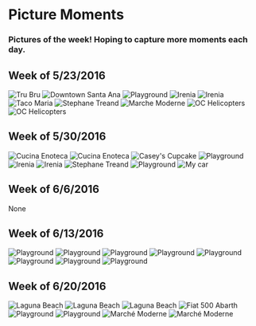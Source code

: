 # Picture Moments

### Pictures of the week! Hoping to capture more moments each day.

Week of 5/23/2016
-----------------
![Tru Bru](https://c5.staticflickr.com/8/7407/26899116284_77e513917a_z.jpg)
![Downtown Santa Ana](https://c2.staticflickr.com/8/7367/27436133721_51ee8d384b_z.jpg)
![Playground](https://c1.staticflickr.com/8/7475/27231828240_913c58e36c_z.jpg)
![Irenia](https://c8.staticflickr.com/8/7233/27436133151_32975ffc5b_z.jpg)
![Irenia](https://c7.staticflickr.com/8/7430/27473767606_560fedc0df_z.jpg)
![Taco Maria](https://c4.staticflickr.com/8/7114/27436132531_ae599feeff_z.jpg)
![Stephane Treand](https://c5.staticflickr.com/8/7077/27231827220_e251f6b2e3_z.jpg)
![Marche Moderne](https://c6.staticflickr.com/8/7354/27436131941_555ac72243_z.jpg)
![OC Helicopters](https://c5.staticflickr.com/8/7406/27473769116_efc8e67aa0_z.jpg)
![OC Helicopters](https://c1.staticflickr.com/8/7324/27473768936_c91241115b_z.jpg)

Week of 5/30/2016
-----------------
![Cucina Enoteca](https://c5.staticflickr.com/8/7069/27473768596_cd811d35b9_z.jpg)
![Cucina Enoteca](https://c5.staticflickr.com/8/7231/27231826300_aaa0354db4_z.jpg)
![Casey's Cupcake](https://c3.staticflickr.com/8/7444/27473768266_d912b8bd9b_z.jpg)
![Playground](https://c1.staticflickr.com/8/7453/27231826080_13e99a2b44_z.jpg)
![Irenia](https://c5.staticflickr.com/8/7654/27473768036_02f08e2ddf_z.jpg)
![Irenia](https://c4.staticflickr.com/8/7337/27436130011_1001209949_z.jpg)
![Stephane Treand](https://c3.staticflickr.com/8/7540/27232247170_21162495f6_z.jpg)
![Playground](https://c6.staticflickr.com/8/7354/27436131941_555ac72243_z.jpg)
![My car](https://c1.staticflickr.com/8/7202/26899514744_bd539d1735_z.jpg)

Week of 6/6/2016
----------------
None

Week of 6/13/2016
-----------------
![Playground](https://c4.staticflickr.com/8/7215/27945979355_fbf883d85c_z.jpg)
![Playground](https://c7.staticflickr.com/8/7618/27912027526_e449e32e28_z.jpg)
![Playground](https://c5.staticflickr.com/8/7594/27666777980_034920448e_z.jpg)
![Playground](https://c4.staticflickr.com/8/7354/27945977835_c6628cc6e3_z.jpg)
![Playground](https://c3.staticflickr.com/8/7670/27650821770_177af1422c_z.jpg)
![Playground](https://c8.staticflickr.com/8/7414/27316328543_bbd3af153b_z.jpg)
![Playground](https://c2.staticflickr.com/8/7518/27929408545_10374ee9eb_z.jpg)
![Playground](https://c1.staticflickr.com/8/7190/27317101904_be8399f618_z.jpg)

Week of 6/20/2016
-----------------
![Laguna Beach](https://c7.staticflickr.com/8/7315/27317098814_606bd07bbc_z.jpg)
![Laguna Beach](https://c4.staticflickr.com/8/7198/27316321203_ce62ac4c9e_z.jpg)
![Laguna Beach](https://c3.staticflickr.com/8/7408/27317095554_5165ce6288_z.jpg)
![Fiat 500 Abarth](https://c5.staticflickr.com/8/7483/27317093404_e9a9fcc60c_z.jpg)
![Playground](https://c2.staticflickr.com/8/7177/27316314153_ddbb1c55aa_z.jpg)
![Playground](https://c3.staticflickr.com/8/7429/27317091314_db2197d07b_z.jpg)
![Marché Moderne](https://c7.staticflickr.com/8/7087/27317089854_3eb5457ffe_z.jpg)
![Marché Moderne](https://c6.staticflickr.com/8/7429/27316311693_faab828fc4_z.jpg)